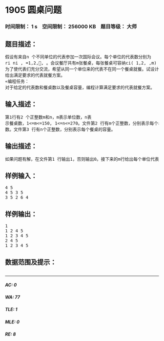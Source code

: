 # 1905 圆桌问题   
### 时间限制： 1 s&nbsp;&nbsp;&nbsp;&nbsp;空间限制： 256000 KB&nbsp;&nbsp;&nbsp;&nbsp;题目等级： 大师  
## 题目描述：  

<pre>
假设有来自n 个不同单位的代表参加一次国际会议。每个单位的代表数分别为  
ri ni , =1,2,, 。会议餐厅共有m张餐桌，每张餐桌可容纳ci( 1,2, ,m) i =  个代表就餐。  
为了使代表们充分交流，希望从同一个单位来的代表不在同一个餐桌就餐。试设计一个算法，  
给出满足要求的代表就餐方案。  
«编程任务：  
对于给定的代表数和餐桌数以及餐桌容量，编程计算满足要求的代表就餐方案。
</pre>
  
  
## 输入描述：  

<pre>
第1行有2 个正整数m和n，m表示单位数，n表  
示餐桌数，1<=m<=150, 1<=n<=270。文件第2 行有m个正整数，分别表示每个单位的代表  
数。文件第3 行有n个正整数，分别表示每个餐桌的容量。
</pre>
  
  
## 输出描述：  

<pre>
如果问题有解，在文件第1 行输出1，否则输出0。接下来的m行给出每个单位代表的就餐桌号。如果有多个满足要求的方案，只要输出1 个方案。
</pre>
  
  
## 样例输入：  

<pre>
4 5  
4 5 3 5  
3 5 2 6 4
</pre>
  
  
## 样例输出：  

<pre>
1  
1 2 4 5  
1 2 3 4 5  
2 4 5  
1 2 3 4 5
</pre>
  
  
## 数据范围及提示：  

<pre>
</pre>
  
  
***  

##### AC: 0  
##### WA: 77  
##### TLE: 1  
##### MLE: 0  
##### RE: 8  
